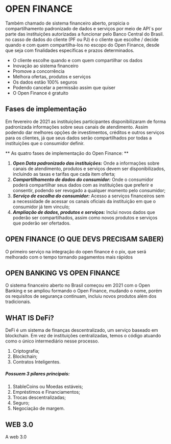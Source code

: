 # OPEN FINANCE

Também chamado de sistema financeiro aberto, propicia o compartilhamento padronizado de dados e serviços por meio de API´s por parte das instituições autorizadas a funcionar pelo Banco Central do Brasil. no casso de dados do cliente (PF ou PJ) é o cliente que escolhe / decide quando e com quem compartilha-los no escopo do Open Finance, desde que seja com finalidades específicas e prazos determinados.

- O cliente escolhe quando e com quem compartilhar os dados 
- Inovação ao sistema financeiro
- Promove a concorrência
- Melhora ofertas, produtos e serviços
- Os dados estão 100% seguros
- Podendo cancelar a permissão assim que quiser 
- O Open Finance é gratuito

## Fases de implementação
Em fevereiro de 2021 as instituições participantes disponibilizaram de forma padronizada informações sobre seus canais de atendimento. Assim podendo dar melhores opções de investimentos, créditos e outros serviços para os clientes, já que seus dados serão compartilhados por todas a instituições que o consumidor definir.

** As quatro fases de implementação do Open Finance: **

1. ___Open Data padronizado das instituições:___ Onde a informações sobre canais de atendimento, produtos e serviços devem ser disponibilizados, incluindo as taxas e tarifas que cada item oferta;
2. ___Compartilhamento de dados do consumidor:___ Onde o consumidor poderá compartilhar seus dados com as instituições que preferir e consentir, podendo ser revogado a qualquer momento pelo consumidor;
3. ___Serviço de escolha do consumidor:___ Acesso a serviços financeiros sem a necessidade de acessar os canais oficiais da instituição em que o consumidor já tem vinculo;
4. ___Ampliação de dados, produtos e serviços:___ Inclui novos dados que poderão ser compartilhados, assim como novos produtos e serviços que poderão ser ofertados.

## OPEN FINANCE (O QUE DEVS PRECISAM SABER)

O primeiro serviço na integração do open finance é o pix, que será melhorado com o tempo tornando pagamentos mais rápidos  

## OPEN BANKING VS OPEN FINANCE

O sistema financeiro aberto no Brasil começou em 2021 com o Open Banking e se ampliou formando o Open Finance, mudando o nome, porém os requisitos de segurança continuam, incluiu novos produtos além dos tradicionais.


## WHAT IS DeFi?

DeFi é um sistema de finanças descentralizado, um serviço baseado em blockchain. Em vez de instituições centralizadas, temos o código atuando como o único intermediário nesse processo.
1. Criptografia;
2. Blockchain;
3. Contratos Inteligentes.
 
##### Possuem 3 pilares principais:
1. StableCoins ou Moedas estáveis;
2. Empréstimos e Financiamentos;
3. Trocas descentralizadas;
4. Seguro;
5. Negociação de margem.

## WEB 3.0
A web 3.0